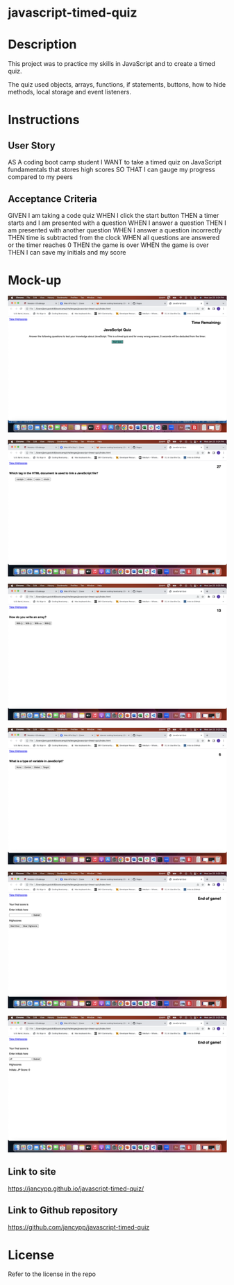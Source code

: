 # javascript-timed-quiz

# Description
This project was to practice my skills in JavaScript and to create a timed quiz.

The quiz used objects, arrays, functions, if statements, buttons, how to hide methods, local storage and event listeners.

# Instructions

## User Story
AS A coding boot camp student
I WANT to take a timed quiz on JavaScript fundamentals that stores high scores
SO THAT I can gauge my progress compared to my peers

## Acceptance Criteria
GIVEN I am taking a code quiz
WHEN I click the start button
THEN a timer starts and I am presented with a question
WHEN I answer a question
THEN I am presented with another question
WHEN I answer a question incorrectly
THEN time is subtracted from the clock
WHEN all questions are answered or the timer reaches 0
THEN the game is over
WHEN the game is over
THEN I can save my initials and my score

# Mock-up
![alt="First page to start the quize"](./Assets/01-First%20page%20to%20start%20quiz.png)

![alt="First quiz question"](./Assets/02-%20FIrst%20Quiz%20Question.png)

![alt="Second quiz question"](./Assets/03-Second%20Question.png)

![alt="Third quiz question"](./Assets/04-Third%20Question.png)

![alt="End of game screen"](./Assets/05-End%20of%20Game.png)

![alt="Initial input and highscore tally"](./Assets/06-Initials%20and%20Highscore.png)

## Link to site
https://jancypp.github.io/javascript-timed-quiz/

## Link to Github repository
https://github.com/jancypp/javascript-timed-quiz


# License
Refer to the license in the repo